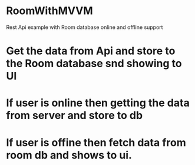 # RoomWithMVVM
Rest Api example with Room database online and offline support
# Get the data from Api and store to the Room database snd showing to UI
# If user is online then getting the data from server and store to db
# If user is offine then fetch data from room db and shows to ui.
